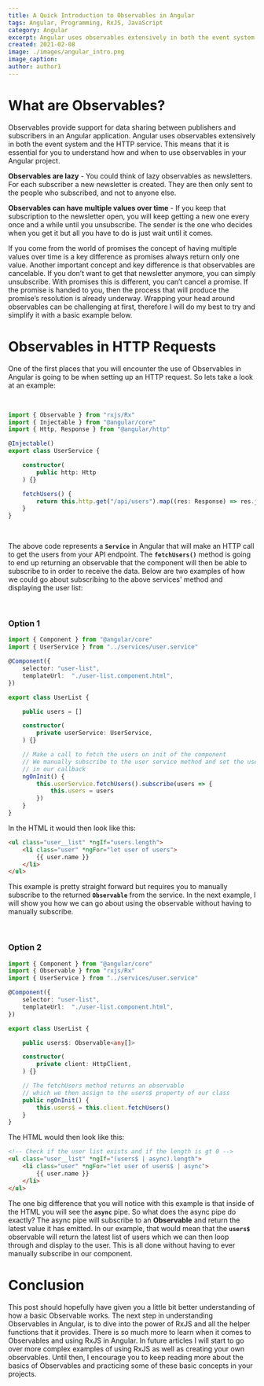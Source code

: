 ```yaml
---
title: A Quick Introduction to Observables in Angular
tags: Angular, Programming, RxJS, JavaScript
category: Angular
excerpt: Angular uses observables extensively in both the event system and the HTTP service. This means that it is essential for you to understand how and when to use observables in your Angular project.
created: 2021-02-08
image: ./images/angular_intro.png
image_caption: 
author: author1
---
```


# What are Observables?

Observables provide support for data sharing between publishers and subscribers in an Angular application. Angular uses observables extensively in both the event system and the HTTP service. This means that it is essential for you to understand how and when to use observables in your Angular project.

**Observables are lazy**
    -  You could think of lazy observables as newsletters. For each subscriber a new newsletter is created. They are then only sent to the people who subscribed, and not to anyone else.


**Observables can have multiple values over time**
    - If you keep that subscription to the newsletter open, you will keep getting a new one every once and a while until you unsubscribe. The sender is the one who decides when you get it but all you have to do is just wait until it comes.

If you come from the world of promises the concept of having multiple values over time is a key difference as promises always return only one value. Another important concept and key difference is that observables are cancelable. If you don’t want to get that newsletter anymore, you can simply unsubscribe. With promises this is different, you can’t cancel a promise. If the promise is handed to you, then the process that will produce the promise’s resolution is already underway. Wrapping your head around observables can be challenging at first, therefore I will do my best to try and simplify it with a basic example below.


# Observables in HTTP Requests

One of the first places that you will encounter the use of Observables in Angular is going to be when setting up an HTTP request. So lets take a look at an example:

&nbsp;


```ts
import { Observable } from "rxjs/Rx"
import { Injectable } from "@angular/core"
import { Http, Response } from "@angular/http"

@Injectable()
export class UserService {

    constructor(
        public http: Http
    ) {}

    fetchUsers() {
        return this.http.get("/api/users").map((res: Response) => res.json())
    }
}
```

&nbsp;

The above code represents a **`Service`** in Angular that will make an HTTP call to get the users from your API endpoint. The **`fetchUsers()`** method is going to end up returning an observable that the component will then be able to subscribe to in order to receive the data. Below are two examples of how we could go about subscribing to the above services' method and displaying the user list:


&nbsp;


### Option 1
```ts
import { Component } from "@angular/core"
import { UserService } from "../services/user.service"

@Component({
    selector: "user-list",
    templateUrl:  "./user-list.component.html",
})

export class UserList {

    public users = []

    constructor(
        private userService: UserService,
    ) {}

    // Make a call to fetch the users on init of the component
    // We manually subscribe to the user service method and set the users
    // in our callback
    ngOnInit() {
        this.userService.fetchUsers().subscribe(users => {
            this.users = users
        })
    }
}
```

In the HTML it would then look like this:
```html
<ul class="user__list" *ngIf="users.length">
    <li class="user" *ngFor="let user of users">
        {{ user.name }}
    </li>
</ul>
```


This example is pretty straight forward but requires you to manually subscribe to the returned **`Observable`** from the service. In the next example, I will show you how we can go about using the observable without having to manually subscribe.

&nbsp;
     

### Option 2
```ts
import { Component } from "@angular/core"
import { Observable } from "rxjs/Rx"
import { UserService } from "../services/user.service"

@Component({
    selector: "user-list",
    templateUrl:  "./user-list.component.html",
})

export class UserList {

    public users$: Observable<any[]>

    constructor(
        private client: HttpClient,
    ) {}

    // The fetchUsers method returns an observable
    // which we then assign to the users$ property of our class
    public ngOnInit() {
        this.users$ = this.client.fetchUsers()
    }
}
```

The HTML would then look like this:
```html
<!-- Check if the user list exists and if the length is gt 0 -->
<ul class="user__list" *ngIf="(users$ | async).length">
    <li class="user" *ngFor="let user of users$ | async">
        {{ user.name }}
    </li>
</ul>
```

The one big difference that you will notice with this example is that inside of the HTML you will see the **`async`** pipe. So what does the async pipe do exactly? The async pipe will subscribe to an **Observable** and return the latest value it has emitted. In our example, that would mean that the **`users$`** observable will return the latest list of users which we can then loop through and display to the user. This is all done without having to ever manually subscribe in our component.


# Conclusion

This post should hopefully have given you a little bit better understanding of how a basic Observable works. The next step in understanding Observables in Angular, is to dive into the power of RxJS and all the helper functions that it provides. There is so much more to learn when it comes to Observables and using RxJS in Angular. In future articles I will start to go over more complex examples of using RxJS as well as creating your own observables. Until then, I encourage you to keep reading more about the basics of Observables and practicing some of these basic concepts in your projects.


&nbsp;

